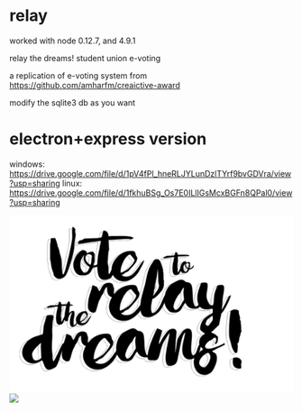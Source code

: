 # relay
worked with node 0.12.7, and 4.9.1

relay the dreams! student union e-voting

a replication of e-voting system from https://github.com/amharfm/creaictive-award

modify the sqlite3 db as you want

# electron+express version
windows: https://drive.google.com/file/d/1pV4fPl_hneRLJYLunDzlTYrf9bvGDVra/view?usp=sharing
linux: https://drive.google.com/file/d/1fkhuBSg_Os7E0ILlIGsMcxBGFn8QPal0/view?usp=sharing

<img src="https://github.com/amharfm/relay/blob/master/logo.png"/>
<img src="https://github.com/amharfm/relay/raw/master/Peek_evoting_mhsu.gif"/>
